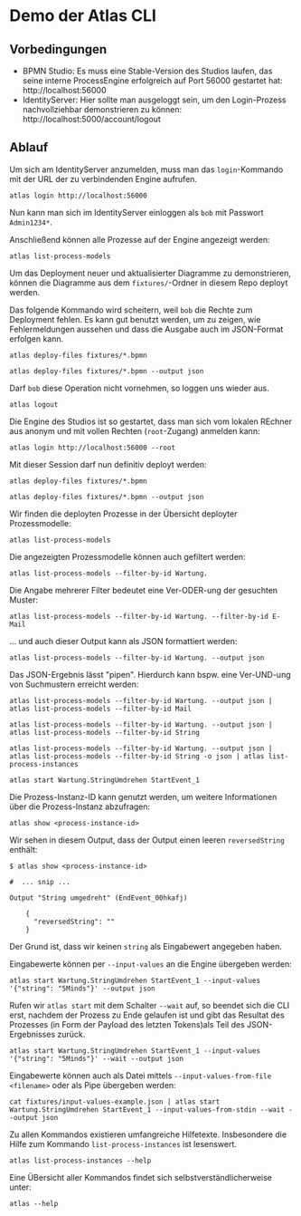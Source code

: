 # Demo der Atlas CLI

## Vorbedingungen

* BPMN Studio: Es muss eine Stable-Version des Studios laufen, das seine interne ProcessEngine erfolgreich auf Port 56000 gestartet hat: http://localhost:56000
* IdentityServer: Hier sollte man ausgeloggt sein, um den Login-Prozess nachvollziehbar demonstrieren zu können: http://localhost:5000/account/logout

## Ablauf

Um sich am IdentityServer anzumelden, muss  man das `login`-Kommando mit der  URL der zu verbindenden Engine aufrufen.

```shell
atlas login http://localhost:56000
```

Nun kann man sich im IdentityServer einloggen als `bob` mit Passwort `Admin1234*`.

Anschließend können alle Prozesse auf der Engine angezeigt werden:

```shell
atlas list-process-models
```

Um das Deployment neuer und aktualisierter Diagramme zu demonstrieren, können die Diagramme aus dem `fixtures/`-Ordner in diesem Repo deployt werden.

Das folgende  Kommando wird scheitern, weil `bob` die  Rechte zum Deployment fehlen.
Es kann gut benutzt werden, um zu zeigen, wie Fehlermeldungen aussehen und dass die Ausgabe auch im JSON-Format erfolgen kann.

```shell
atlas deploy-files fixtures/*.bpmn

atlas deploy-files fixtures/*.bpmn --output json
```

Darf `bob` diese Operation nicht vornehmen, so loggen uns wieder aus.

```shell
atlas logout
```

Die Engine des Studios ist so gestartet, dass man sich vom lokalen REchner aus anonym und mit vollen Rechten (`root`-Zugang) anmelden kann:

```shell
atlas login http://localhost:56000 --root
```

Mit dieser Session darf nun definitiv deployt werden:

```shell
atlas deploy-files fixtures/*.bpmn

atlas deploy-files fixtures/*.bpmn --output json
```

Wir finden die deployten Prozesse in der Übersicht deployter Prozessmodelle:


```shell
atlas list-process-models
```

Die angezeigten Prozessmodelle können auch gefiltert werden:

```shell
atlas list-process-models --filter-by-id Wartung.
```

Die Angabe mehrerer Filter bedeutet eine Ver-ODER-ung der gesuchten Muster:

```shell
atlas list-process-models --filter-by-id Wartung. --filter-by-id E-Mail
```

... und auch dieser Output kann als JSON formattiert werden:

```shell
atlas list-process-models --filter-by-id Wartung. --output json
```

Das JSON-Ergebnis lässt "pipen".
Hierdurch kann bspw. eine Ver-UND-ung von Suchmustern erreicht werden:

```shell
atlas list-process-models --filter-by-id Wartung. --output json | atlas list-process-models --filter-by-id Mail
```



```shell
atlas list-process-models --filter-by-id Wartung. --output json | atlas list-process-models --filter-by-id String

atlas list-process-models --filter-by-id Wartung. --output json | atlas list-process-models --filter-by-id String -o json | atlas list-process-instances
```

```shell
atlas start Wartung.StringUmdrehen StartEvent_1
```

Die Prozess-Instanz-ID kann genutzt werden, um weitere Informationen über die Prozess-Instanz abzufragen:

```shell
atlas show <process-instance-id>
```

Wir sehen in diesem Output, dass der Output einen leeren  `reversedString` enthält:

```
$ atlas show <process-instance-id>

#  ... snip ...

Output "String umgedreht" (EndEvent_00hkafj)

    {
      "reversedString": ""
    }
```

Der  Grund ist, dass wir keinen `string` als Eingabewert angegeben haben.

Eingabewerte können per `--input-values` an die Engine übergeben werden:

```shell
atlas start Wartung.StringUmdrehen StartEvent_1 --input-values '{"string": "5Minds"}' --output json
```

Rufen wir `atlas start` mit dem Schalter `--wait` auf, so beendet sich die CLI erst, nachdem der Prozess zu Ende gelaufen ist und gibt das Resultat  des Prozesses (in Form der Payload des letzten Tokens)als Teil des JSON-Ergebnisses zurück.

```shell
atlas start Wartung.StringUmdrehen StartEvent_1 --input-values '{"string": "5Minds"}' --wait --output json
```

Eingabewerte können auch als Datei mittels `--input-values-from-file <filename>` oder als Pipe übergeben werden:

```shell
cat fixtures/input-values-example.json | atlas start Wartung.StringUmdrehen StartEvent_1 --input-values-from-stdin --wait --output json
```

Zu allen Kommandos existieren umfangreiche Hilfetexte.
Insbesondere die Hilfe zum Kommando `list-process-instances` ist lesenswert.

```shell
atlas list-process-instances --help
```

Eine ÜBersicht aller Kommandos findet sich selbstverständlicherweise unter:

```shell
atlas --help
```
